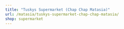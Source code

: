 ```yaml
---
title: "Tuskys Supermarket (Chap Chap Matasia)"
url: /matasia/tuskys-supermarket-chap-chap-matasia/
shop: supermarket
---
```

